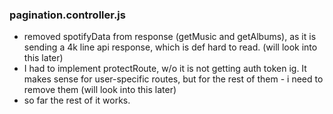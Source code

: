 ###  pagination.controller.js
- removed spotifyData from response (getMusic and getAlbums), as it is sending a 4k line api response, which is def hard to read. (will look into this later)
- I had to implement protectRoute, w/o it is not getting auth token ig. It makes sense for user-specific routes, but for the rest of them - i need to remove them (will look into this later)
- so far the rest of it works.
